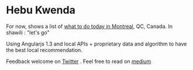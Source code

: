 # Hebu Kwenda

For now, shows a list of [what to do today in Montreal](http://heri.githut.io/montreal), QC, Canada. In shawili : "let's go"

Using Angularjs 1.3 and local APIs + proprietary data and algorithm to have the best local recommendation.

Feedback welcome on [Twitter](http://twitter.com/heri) . Feel free to read on [medium](http://medium.com/@heri)